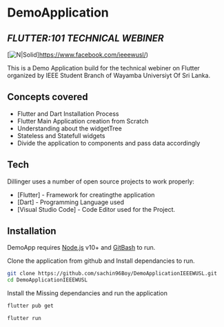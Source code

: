 # DemoApplication
## _FLUTTER:101 TECHNICAL WEBINER_

[![N|Solid](https://i.ibb.co/4JYCmMH/ion-sb.png)]https://www.facebook.com/ieeewusl/)



This is a Demo Application build for the technical webiner on Flutter organized by IEEE Student Branch of Wayamba Universiyt Of Sri Lanka.


## Concepts covered

- Flutter and Dart Installation Process
- Flutter Main Application creation from Scratch
- Understanding about the widgetTree
- Stateless and Statefull widgets
- Divide the application to components and pass data accordingly


## Tech

Dillinger uses a number of open source projects to work properly:

- [Flutter] - Framework for creatingthe application
- [Dart] - Programming Language used
- [Visual Studio Code] - Code Editor used for the Project.



## Installation

DemoApp requires [Node.js](https://nodejs.org/) v10+ and [GitBash](https://git-scm.com/) to run.

Clone the application from github and Install dependancies to run.

```sh
git clone https://github.com/sachin96Boy/DemoApplicationIEEEWUSL.git 
cd DemoApplicationIEEEWUSL 
```

Install the Missing dependancies and run the application

```sh
flutter pub get

flutter run 
```

